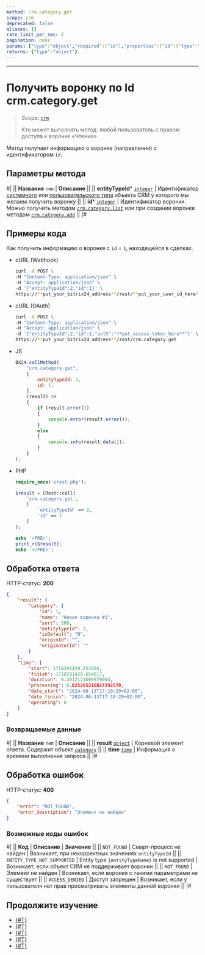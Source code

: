 ```yaml
---
method: crm.category.get
scope: crm
deprecated: false
aliases: []
rate_limit_per_sec: 2
pagination: none
params: {"type":"object","required":["id"],"properties":{"id":{"type":"integer"}}}
returns: {"type":"object"}
---
```



---

# Получить воронку по Id crm.category.get

> Scope: [`crm`](../../../scopes/permissions.md)
>
> Кто может выполнять метод: любой пользователь с правом доступа к воронке «Чтение»

Метод получает информацию о воронке (направлении) с идентификатором `id`.

## Параметры метода



#|
|| **Название**
`тип` | **Описание** ||
|| **entityTypeId***
[`integer`][1] | Идентификатор [системного](../../index.md) или [пользовательского типа](../user-defined-object-types/index.md) объекта CRM у которого мы желаем получить воронку ||
|| **id***
[`integer`][1] | Идентификатор воронки. Можно получить методом [`crm.category.list`](./crm-category-list.md) или при создании воронки методом [`crm.category.add`](./crm-category-add.md) ||
|#

## Примеры кода

Как получить информацию о воронке с `id` = `1`, находящейся в сделках.





- cURL (Webhook)

    ```bash
    curl -X POST \
    -H "Content-Type: application/json" \
    -H "Accept: application/json" \
    -d '{"entityTypeId":2,"id":1}' \
    https://**put_your_bitrix24_address**/rest/**put_your_user_id_here**/**put_your_webhook_here**/crm.category.get
    ```

- cURL (OAuth)

    ```bash
    curl -X POST \
    -H "Content-Type: application/json" \
    -H "Accept: application/json" \
    -d '{"entityTypeId":2,"id":1,"auth":"**put_access_token_here**"}' \
    https://**put_your_bitrix24_address**/rest/crm.category.get
    ```

- JS

    ```js
    BX24.callMethod(
        "crm.category.get",
        {
            entityTypeId: 2,
            id: 1,
        },
        (result) => 
        {
            if (result.error())
            {
                console.error(result.error());
            }
            else
            {
                console.info(result.data());
            }
        }
    );
    ```

- PHP

    ```php
    require_once('crest.php');

    $result = CRest::call(
        'crm.category.get',
        [
            'entityTypeId' => 2,
            'id' => 1
        ]
    );

    echo '<PRE>';
    print_r($result);
    echo '</PRE>';
    ```



## Обработка ответа

HTTP-статус: **200**

```json
{
    "result": {
        "category": {
            "id": 1,
            "name": "Новая воронка #1",
            "sort": 200,
            "entityTypeId": 2,
            "isDefault": "N",
            "originId": "",
            "originatorId": ""
        }
    },
    "time": {
        "start": 1718291429.253404,
        "finish": 1718291429.654617,
        "duration": 0.4012131690979004,
        "processing": 0.025265216827392578,
        "date_start": "2024-06-13T17:10:29+02:00",
        "date_finish": "2024-06-13T17:10:29+02:00",
        "operating": 0
    }
}
```

### Возвращаемые данные

#|
|| **Название**
`тип` | **Описание** ||
|| **result**
[`object`][1] | Корневой элемент ответа. Содержит объект [`category`](./crm-category-add.md#category) ||
|| **time**
[`time`][1] | Информация о времени выполнения запроса ||
|#

## Обработка ошибок

HTTP-статус: **400**

```json
{
    "error": "NOT_FOUND",
    "error_description": "Элемент не найден"
}
```



### Возможные коды ошибок

#|
|| **Код** | **Описание** | **Значение** ||
|| `NOT_FOUND` | Смарт-процесс не найден | Возникает, при некорректных значениях `entityTypeId` ||
|| `ENTITY_TYPE_NOT_SUPPORTED` | Entity type `{entityTypeName}` is not supported | Возникает, если объект CRM не поддерживает воронки ||
|| `NOT_FOUND` | Элемент не найден | Возникает, если воронки с такими параметрами не существует ||
|| `ACCESS_DENIED` | Доступ запрещен | Возникает, если у пользователя нет прав просматривать элементы данной воронки ||
|#



## Продолжите изучение 

- [{#T}](./crm-category-add.md)
- [{#T}](./crm-category-update.md)
- [{#T}](./crm-category-list.md)
- [{#T}](./crm-category-delete.md)
- [{#T}](./crm-category-fields.md)

[1]: ../../../data-types.md

